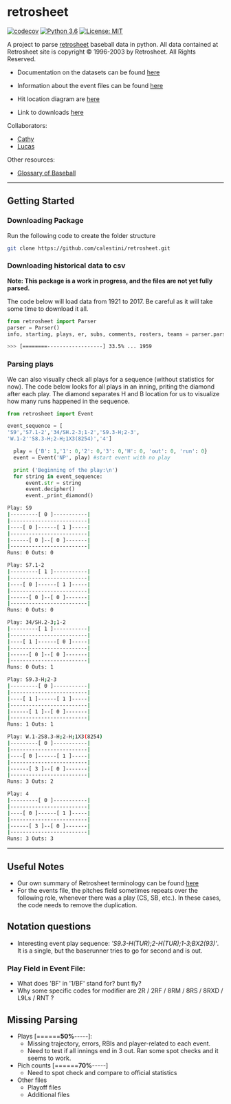 # retrosheet

[![codecov](https://codecov.io/gh/calestini/retrosheet/branch/master/graph/badge.svg)](https://codecov.io/gh/calestini/retrosheet) [![Python 3.6](https://img.shields.io/badge/python-3.6-blue.svg)](https://www.python.org/downloads/release/python-360/) [![License: MIT](https://img.shields.io/badge/License-MIT-yellow.svg)](https://opensource.org/licenses/MIT)


A project to parse [retrosheet](https://www.retrosheet.org) baseball data in python. All data contained at Retrosheet site is copyright © 1996-2003 by Retrosheet. All Rights Reserved.

 - Documentation on the datasets can be found [here](https://www.retrosheet.org/datause.txt)

 - Information about the event files can be found [here](https://www.retrosheet.org/eventfile.htm)

 - Hit location diagram are [here](https://www.retrosheet.org/location.htm)

 - Link to downloads [here](https://www.retrosheet.org/game.htm)

Collaborators:
  - [Cathy](https://github.com/cathyhax)
  - [Lucas](https://github.com/calestini)

Other resources:
  - [Glossary of Baseball](https://en.wikipedia.org/wiki/Glossary_of_baseball)

---

## Getting Started

### Downloading Package

Run the following code to create the folder structure
```bash
git clone https://github.com/calestini/retrosheet.git
```

### Downloading historical data to csv

**Note: This package is a work in progress, and the files are not yet fully parsed.**

The code below will load data from 1921 to 2017. Be careful as it will take some time to download it all.

```python
from retrosheet import Parser
parser = Parser()
info, starting, plays, er, subs, comments, rosters, teams = parser.parse_years(yearFrom=1921, yearTo=2017, save_to_csv=True)
```
```bash
>>> [========------------------] 33.5% ... 1959
```

### Parsing plays

We can also visually check all plays for a sequence (without statistics for now). The code below looks for all plays in an inning, priting the diamond after each play. The diamond separates H and B location for us to visualize how many runs
happened in the sequence.


```python
from retrosheet import Event

event_sequence = [
'S9','S7.1-2','34/SH.2-3;1-2','S9.3-H;2-3',
'W.1-2''S8.3-H;2-H;1X3(8254)','4']

  play = {'B': 1,'1': 0,'2': 0,'3': 0,'H': 0, 'out': 0, 'run': 0}
  event = Event('NP', play) #start event with no play

  print ('Beginning of the play:\n')
  for string in event_sequence:
      event.str = string
      event.decipher()
      event._print_diamond()
```
```bash
Play: S9
|---------[ 0 ]-----------|
|-------------------------|
|----[ 0 ]------[ 1 ]-----|
|-------------------------|
|------[ 0 ]--[ 0 ]-------|
|-------------------------|
Runs: 0	Outs: 0

Play: S7.1-2
|---------[ 1 ]-----------|
|-------------------------|
|----[ 0 ]------[ 1 ]-----|
|-------------------------|
|------[ 0 ]--[ 0 ]-------|
|-------------------------|
Runs: 0	Outs: 0

Play: 34/SH.2-3;1-2
|---------[ 1 ]-----------|
|-------------------------|
|----[ 1 ]------[ 0 ]-----|
|-------------------------|
|------[ 0 ]--[ 0 ]-------|
|-------------------------|
Runs: 0	Outs: 1

Play: S9.3-H;2-3
|---------[ 0 ]-----------|
|-------------------------|
|----[ 1 ]------[ 1 ]-----|
|-------------------------|
|------[ 1 ]--[ 0 ]-------|
|-------------------------|
Runs: 1	Outs: 1

Play: W.1-2S8.3-H;2-H;1X3(8254)
|---------[ 0 ]-----------|
|-------------------------|
|----[ 0 ]------[ 1 ]-----|
|-------------------------|
|------[ 3 ]--[ 0 ]-------|
|-------------------------|
Runs: 3	Outs: 2

Play: 4
|---------[ 0 ]-----------|
|-------------------------|
|----[ 0 ]------[ 1 ]-----|
|-------------------------|
|------[ 3 ]--[ 0 ]-------|
|-------------------------|
Runs: 3	Outs: 3

```

---
## Useful Notes

  - Our own summary of Retrosheet terminology can be found [here](retrosheet/info.txt)
  - For the events file, the pitches field sometimes repeats over the following role, whenever there was a play (CS, SB, etc.). In these cases, the code needs to remove the duplication.

## Notation questions
  - Interesting event play sequence: *'S9.3-H(TUR);2-H(TUR);1-3;BX2(93)'*. It is a single, but the baserunner tries to go for second and is out.

### Play Field in Event File:
  - What does 'BF' in '1/BF' stand for? bunt fly?
  - Why some specific codes for modifier are 2R / 2RF / 8RM / 8RS / 8RXD / L9Ls / RNT ?

## Missing Parsing

  - Plays [======**50%**-----]:
    - Missing trajectory, errors, RBIs and player-related to each event.
    - Need to test if all innings end in 3 out. Ran some spot checks and it seems to work.
  - Pich counts [======**70%**-----]
    - Need to spot check and compare to official statistics
  - Other files
    - Playoff files
    - Additional files
